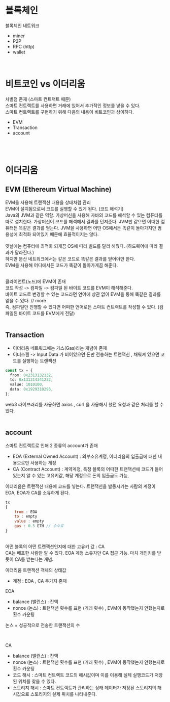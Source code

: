 # 블록체인

블록체인 네트워크
<br>

- miner
- P2P
- RPC (http)
- wallet

<br>

# 비트코인 vs 이더리움

차별점 존재 (스마트 컨트랙트 때문)
<br>
스마트 컨트랙트를 사용하면 거래에 있어서 추가적인 정보를 넣을 수 있다.
<br>
스마트 컨트랙트를 구현하기 위해 다음의 내용이 비트코인과 상이하다.
<br>

- EVM
- Transaction
- account

<br>
<br>

# 이더리움

## EVM (Ethereum Virtual Machine)

EVM을 사용해 트랜잭션 내용을 상태처럼 관리
<br>
EVM이 설치됨으로써 코드를 실행할 수 있게 된다. (코드 해석기)
<br>
Java의 JVM과 같은 역할.
가상머신을 사용해 자바의 코드를 해석할 수 있는 컴퓨터를 따로 설치한다.
가상머신이 코드를 해석해서 결과를 던져준다.
JVM만 같으면 어떠한 컴퓨터든 똑같은 결과를 얻는다.
JVM을 사용하면 어떤 OS에서든 똑같이 돌아가지만 범용성에 최적화 되어있기 때문에 효율적이지는 않다.
<br>
<br>
옛날에는 컴퓨터에 최적화 되게끔 OS에 따라 빌드를 달리 해줬다. (하드웨어에 따라 결과가 달라진다.)
<br>
하지만 분산 네트워크에서는 같은 코드로 똑같은 결과를 얻어야만 한다.
<br>
EVM을 사용해 어디에서든 코드가 똑같이 돌아가게끔 해준다.
<br>
<br>

클라이언트(노드)에 EVM이 존재
<br>
코드 작성 -> 컴파일 -> 컴파일 된 바이트 코드를 EVM이 해석해준다.
<br>
바이트 코드로 변경할 수 있는 코드라면 언어에 상관 없이 EVM을 통해 똑같은 결과를 얻을 수 있다. // more
<br>
즉, 컴파일만 진행할 수 있다면 어떠한 언어로든 스마트 컨트랙트를 작성할 수 있다.
(컴파일된 바이트 코드를 EVM에게 전달)
<br>
<br>

## Transaction

- 이더리움 네트워크에는 가스(Gas)라는 개념이 존재
- 이더스캔 -> Input Data 가 비어있으면 돈만 전송하는 트랜잭션 , 채워져 있으면 코드를 실행하는 트랜잭션

```ts
const tx = {
  from: 0x2313132132,
  to: 0x131314341232,
  value: 1010100,
  data: 0x1929310293,
};
```

web3 라이브러리를 사용하면 axios , curl 을 사용해서 했던 요청과 같은 처리를 할 수 있다.
<br>
<br>

## account

스마트 컨트랙트로 인해 2 종류의 account가 존재

- EOA (External Owned Account) : 외부소유계정, 이더리움의 입출금에 대한 내용으로만 사용하는 계정
- CA (Contract Account) : 계약계정, 특정 블록의 어떠한 트랜잭션에 코드가 들어있는지 알 수 있는 고유키값, 해당 계정으로 돈의 입출금도 가능,

이더리움은 트랜잭션 내용에 코드를 넣는다.
트랜잭션을 발동시키는 사람의 계정이 EOA, EOA가 CA를 소유하게 된다.

```js
tx
{
    from : EOA
    to : empty
    value : empty
    gas : 0.5 ETH // 수수료
}
```

<br>
어떤 블록의 어떤 트랜잭션인지에 대한 고유키 값 : CA
<br>
CA는 배포한 사람만 알 수 있다. EOA 계정 소유자만 CA 접근 가능. 마치 개인키를 받듯이 CA를 받는다는 개념.
<br>

이더리움 트랜잭션 객체의 상태값

- 계정 : EOA , CA 두가지 존재

EOA

- balance (밸런스) : 잔액
- nonce (논스) : 트랜잭션 횟수를 표현 (거래 횟수) , EVM이 동작했는지 안했는지로 횟수 카운팅

논스 = 성공적으로 전송한 트랜잭션의 수

<br>

CA

- balance (밸런스) : 잔액
- nonce (논스) : 트랜잭션 횟수를 표현 (거래 횟수) , EVM이 동작했는지 안했는지로 횟수 카운팅
- 코드 해시 : 스마트 컨트랙트 코드의 해시값이며 이를 이용해 실제 실행코드가 저장된 위치를 찾을 수 있다.
- 스토리지 해시 : 스마트 컨트랙트가 관리하는 상태 데이터가 저장된 스토리지의 해시값으로 스토리지의 실제 위치를 나타내준다.
